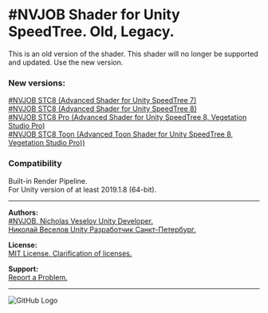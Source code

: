 # #NVJOB Shader for Unity SpeedTree. Old, Legacy.

This is an old version of the shader. This shader will no longer be supported and updated. Use the new version.

### New versions:

[#NVJOB STC8 (Advanced Shader for Unity SpeedTree 7)](https://nvjob.github.io/unity/nvjob-stc-7)<br>
[#NVJOB STC8 (Advanced Shader for Unity SpeedTree 8)](https://nvjob.github.io/unity/nvjob-stc-8)<br>
[#NVJOB STC8 Pro (Advanced Shader for Unity SpeedTree 8, Vegetation Studio Pro)](https://nvjob.github.io/unity/nvjob-stc-8-pro)<br>
[#NVJOB STC8 Toon (Advanced Toon Shader for Unity SpeedTree 8, Vegetation Studio Pro))](https://nvjob.github.io/unity/nvjob-stc-8-toon)

### Compatibility

Built-in Render Pipeline.<br>
For Unity version of at least 2019.1.8 (64-bit).

-------------------------------------------------------------------

**Authors:** <br>
[#NVJOB. Nicholas Veselov Unity Developer.](https://nvjob.github.io)<br>
[Николай Веселов Unity Разработчик Санкт-Петербург.](https://nvjob.github.io)

**License:** <br>
[MIT License. Clarification of licenses.](https://nvjob.github.io/mit-license)

**Support:** <br>
[Report a Problem.](https://nvjob.github.io/reportaproblem/)

-------------------------------------------------------------------

![GitHub Logo](https://raw.githubusercontent.com/nvjob/nvjob.github.io/master/repo/unity%20assets/stc/20/pic/4.jpg)
